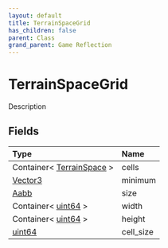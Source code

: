 ```yaml
---
layout: default
title: TerrainSpaceGrid
has_children: false
parent: Class
grand_parent: Game Reflection
---
```

# TerrainSpaceGrid
Description 

## Fields

| Type | Name |
|:----------|:--------------|
| Container< [TerrainSpace](/riftbreaker-wiki/docs/game-reflection/classes/terrain_space/) > | cells |
| [Vector3](/riftbreaker-wiki/docs/game-reflection/classes/vector3/) | minimum |
| [Aabb](/riftbreaker-wiki/docs/game-reflection/classes/aabb/) | size |
| Container< [uint64](/riftbreaker-wiki/docs/game-reflection/components/uint64/) > | width |
| Container< [uint64](/riftbreaker-wiki/docs/game-reflection/components/uint64/) > | height |
| [uint64](/riftbreaker-wiki/docs/game-reflection/components/uint64/) | cell_size |

